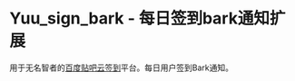 # Yuu_sign_bark - 每日签到bark通知扩展
用于无名智者的[百度贴吧云签到](https://github.com/MoeNetwork/Tieba-Cloud-Sign)平台。每日用户签到Bark通知。
